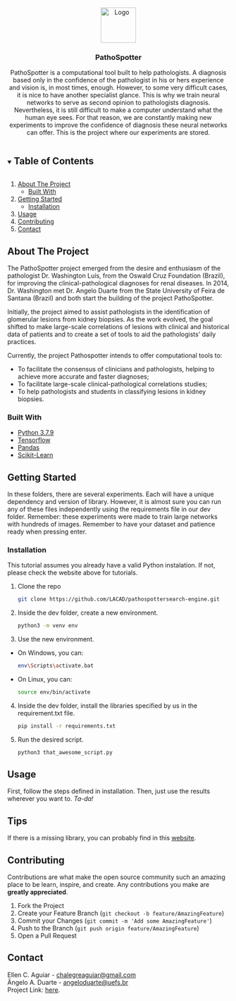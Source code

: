 <!-- PROJECT LOGO -->
<br />
<p align="center">
  <a href="https://github.com/LACAD/pathospottersearch-engine/">
    <img src="/PathoSpotter-Search-app/logo.png" alt="Logo" height="80">
  </a>

  <h3 align="center">PathoSpotter</h3>

  <p align="center">
    PathoSpotter is a computational tool built to help pathologists. A diagnosis based only in the confidence of the pathologist in his or hers experience and vision is, in most times, enough. However, to some very difficult cases, it is nice to have another specialist glance. This is why we train neural networks to serve as second opinion to pathologists diagnosis.<br>
Nevertheless, it is still difficult to make a computer understand what the human eye sees. For that reason, we are constantly making new experiments to improve the confidence of diagnosis these neural networks can offer. This is the project where our experiments are stored.</p>

<!-- TABLE OF CONTENTS -->
<details open="open">
  <summary><h2 style="display: inline-block">Table of Contents</h2></summary>
  <ol>
    <li>
      <a href="#about-the-project">About The Project</a>
      <ul>
        <li><a href="#built-with">Built With</a></li>
      </ul>
    </li>
    <li>
      <a href="#getting-started">Getting Started</a>
      <ul>
        <li><a href="#installation">Installation</a></li>
      </ul>
    </li>
    <li><a href="#usage">Usage</a></li>
    <li><a href="#contributing">Contributing</a></li>
    <li><a href="#contact">Contact</a></li>
  </ol>
</details>



<!-- ABOUT THE PROJECT -->
## About The Project

The PathoSpotter project emerged from the desire and enthusiasm of the pathologist Dr. Washington Luís, from the Oswald Cruz Foundation (Brazil), for improving the clinical-pathological diagnoses for renal diseases. In 2014, Dr. Washington met Dr. Angelo Duarte from the State University of Feira de Santana (Brazil) and both start the building of the project PathoSpotter.

Initially, the project aimed to assist pathologists in the identification of glomerular lesions from kidney biopsies. As the work evolved, the goal shifted to make large-scale correlations of lesions with clinical and historical data of patients and to create a set of tools to aid the pathologists' daily practices.

Currently, the project Pathospotter intends to offer computational tools to:
* To facilitate the consensus of clinicians and pathologists, helping to achieve more accurate and faster diagnoses;
* To facilitate large-scale clinical-pathological correlations studies;
* To help pathologists and students in classifying lesions in kidney biopsies.

### Built With

* [Python 3.7.9](https://www.python.org/downloads/release/python-379/)
* [Tensorflow](https://pypi.org/project/tensorflow/2.2.0/)
* [Pandas](https://pypi.org/project/pandas/)
* [Scikit-Learn](https://pypi.org/project/scikit-learn/)

## Getting Started

In these folders, there are several experiments. Each will have a unique dependency and version of library. However, it is almost sure you can run any of these files independently using the requirements file in our dev folder. Remember: these experiments were made to train large networks with hundreds of images. Remember to have your dataset and patience ready when pressing enter.

### Installation

This tutorial assumes you already have a valid Python instalation. If not, please check the website above for tutorials.

1. Clone the repo
   ```sh
   git clone https://github.com/LACAD/pathospottersearch-engine.git
   ```
2. Inside the dev folder, create a new environment.
   ```sh
   python3 -m venv env
   ```

3. Use the new environment.
  * On Windows, you can:
     ```sh
     env\Scripts\activate.bat
     ```
   * On Linux, you can:
     ```sh
     source env/bin/activate
     ```

4. Inside the dev folder, install the libraries specified by us in the requirement.txt file.
   ```sh
   pip install -r requirements.txt
   ```

5. Run the desired script.
   ```sh
   python3 that_awesome_script.py
   ```

## Usage

First, follow the steps defined in installation. Then, just use the results wherever you want to. _Ta-da!_

## Tips

If there is a missing library, you can probably find in this [website](https://pypi.org).

## Contributing

Contributions are what make the open source community such an amazing place to be learn, inspire, and create. Any contributions you make are **greatly appreciated**.

1. Fork the Project
2. Create your Feature Branch (`git checkout -b feature/AmazingFeature`)
3. Commit your Changes (`git commit -m 'Add some AmazingFeature'`)
4. Push to the Branch (`git push origin feature/AmazingFeature`)
5. Open a Pull Request

## Contact

Ellen C. Aguiar - chalegreaguiar@gmail.com  
Ângelo A. Duarte - angeloduarte@uefs.br  
Project Link: [here](https://github.com/LACAD/pathospottersearch-engine/).  

<!--## Acknowledgements -->

<!--* []()
* []()
* []()
-->

<!-- MARKDOWN LINKS & IMAGES -->
<!-- https://www.markdownguide.org/basic-syntax/#reference-style-links -->
[contributors-shield]: https://img.shields.io/github/contributors/github_username/repo.svg?style=for-the-badge
[contributors-url]: https://github.com/github_username/repo/graphs/contributors
[forks-shield]: https://img.shields.io/github/forks/github_username/repo.svg?style=for-the-badge
[forks-url]: https://github.com/github_username/repo/network/members
[stars-shield]: https://img.shields.io/github/stars/github_username/repo.svg?style=for-the-badge
[stars-url]: https://github.com/github_username/repo/stargazers
[issues-shield]: https://img.shields.io/github/issues/github_username/repo.svg?style=for-the-badge
[issues-url]: https://github.com/github_username/repo/issues
[license-shield]: https://img.shields.io/github/license/github_username/repo.svg?style=for-the-badge
[license-url]: https://github.com/github_username/repo/blob/master/LICENSE.txt
[linkedin-shield]: https://img.shields.io/badge/-LinkedIn-black.svg?style=for-the-badge&logo=linkedin&colorB=555
[linkedin-url]: https://linkedin.com/in/github_username


